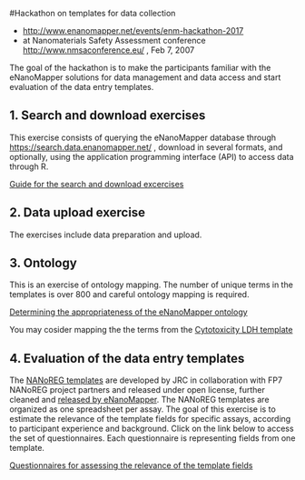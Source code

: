 #Hackathon on templates for data collection 

* http://www.enanomapper.net/events/enm-hackathon-2017 
* at Nanomaterials Safety Assessment conference http://www.nmsaconference.eu/ , Feb 7, 2007

The goal of the hackathon is to make the participants familiar with the eNanoMapper solutions for data management and data access and start evaluation of the data entry templates.

## 1. Search and download exercises
This exercise consists of querying the eNanoMapper database through  https://search.data.enanomapper.net/ , download in several formats, and optionally, using the application programming interface (API) to access data through R. 

[Guide for the search and download excercises](https://github.com/enanomapper/tutorials/blob/master/Entering_and_analysing_nano_safety_data/enm_Tutorial_DataWorkshop_v4.docx)

## 2. Data upload exercise 
The exercises include data preparation and upload.

## 3. Ontology 
This is an exercise of ontology mapping. The number of unique terms in the templates is over 800 and careful ontology mapping is required.

[Determining the appropriateness of the eNanoMapper ontology](https://docs.google.com/forms/d/e/1FAIpQLScYMQWy4ULxmK7tyU4NCNPocnQNEiQw9c62eneAQP7vlI3tSg/formResponse)

You may cosider mapping the the terms from the [Cytotoxicity LDH template](https://docs.google.com/spreadsheets/d/1frsyAzVitx9IHEHshizIGV-CdBBpeGlaUls_OJBNoTs/edit?usp=sharing)

## 4. Evaluation of the data entry templates
The [NANoREG templates](http://www.nanoreg.eu/media-and-downloads/templates) are developed by JRC in collaboration with FP7 NANoREG project partners and released under open license, further cleaned and [released by eNanoMapper](https://github.com/enanomapper/tutorials/tree/master/DataTemplates ). The NANoREG templates are organized as one spreadsheet per assay. The goal of this exercise is to estimate the relevance of the template fields for specific assays, according to participant experience and background. Click on the link below to access the set of questionnaires. Each questionnaire is representing fields from one template.

[Questionnaires for assessing the relevance of the template fields](templates.md)

